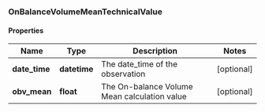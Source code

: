 ### OnBalanceVolumeMeanTechnicalValue

#### Properties
Name | Type | Description | Notes
------------ | ------------- | ------------- | -------------
**date_time** | **datetime** | The date_time of the observation | [optional] 
**obv_mean** | **float** | The On-balance Volume Mean calculation value | [optional] 



